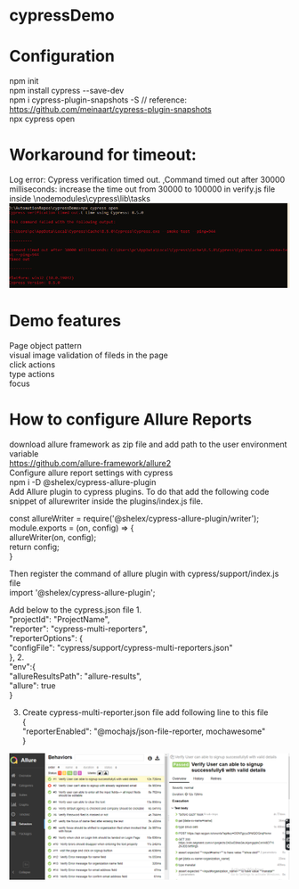 # cypressDemo
# Configuration
npm init  
npm install cypress --save-dev  
npm i cypress-plugin-snapshots -S  // reference: https://github.com/meinaart/cypress-plugin-snapshots  
npx cypress open  


# Workaround for timeout:  
Log error: Cypress verification timed out. ,Command timed out after 30000 milliseconds: increase the time out from 30000 to 100000 in verify.js file inside \nodemodules\cypress\lib\tasks
![alt text](https://github.com/oletishiva/cypressDemo/blob/main/image.png)



# Demo features
Page object pattern  
visual image validation of fileds in the page  
click actions  
type actions  
focus  

# How to configure Allure Reports

download allure framework as zip file and add path to the user environment variable  
https://github.com/allure-framework/allure2  
Configure allure report settings with cypress  
npm i -D @shelex/cypress-allure-plugin  
Add Allure plugin to cypress plugins. To do that add the following code snippet of allurewriter inside the plugins/index.js file.  

const allureWriter = require('@shelex/cypress-allure-plugin/writer');  
module.exports = (on, config) => {  
  allureWriter(on, config);  
  return config;  
  }  

Then register the command of allure plugin with cypress/support/index.js file  
import '@shelex/cypress-allure-plugin';  


Add below to the cypress.json file
1.  
"projectId": "ProjectName",  
  "reporter": "cypress-multi-reporters",  
  "reporterOptions": {  
    "configFile": "cypress/support/cypress-multi-reporters.json"  
  },
2.  
"env":{  
 "allureResultsPath": "allure-results",  
    "allure": true  
}  

3. Create cypress-multi-reporter.json file add following line to this file  
{  
    "reporterEnabled": "@mochajs/json-file-reporter, mochawesome"  
}  

![alt text](https://github.com/oletishiva/cypressDemo/blob/main/allure1.png)